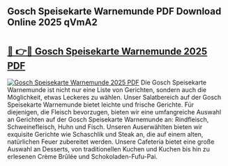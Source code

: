 ## Gosch Speisekarte Warnemunde PDF Download Online 2025 qVmA2

# <h2><a href="http://gcacuh6.nevu.top/?p=Gosch+Speisekarte+Warnemunde">🔗 👉🔴 Gosch Speisekarte Warnemunde 2025 PDF</a></h2>

[![Gosch Speisekarte Warnemunde 2025 PDF](https://i.imgur.com/dBaPXMq.png)](http://gcacuh6.nevu.top/?p=Gosch+Speisekarte+Warnemunde)
Die Gosch Speisekarte Warnemunde ist nicht nur eine Liste von Gerichten, sondern auch die Möglichkeit, etwas Leckeres zu wählen. Unser Salatbereich auf der Gosch Speisekarte Warnemunde bietet leichte und frische Gerichte. Für diejenigen, die Fleisch bevorzugen, bieten wir eine umfangreiche Auswahl an Gerichten auf der Gosch Speisekarte Warnemunde an: Rindfleisch, Schweinefleisch, Huhn und Fisch. Unseren Auserwählten bieten wir exquisite Gerichte wie Schaschlik und Steak an, die auf einem alten, natürlichen Feuer zubereitet werden. Unsere Cafeteria bietet eine große Auswahl an Desserts, von traditionellen Kuchen und Kuchen bis hin zu erlesenen Crème Brûlée und Schokoladen-Fufu-Pai.
